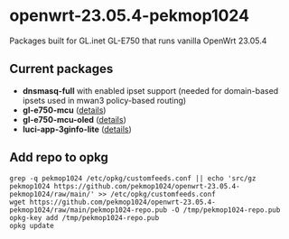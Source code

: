 # openwrt-23.05.4-pekmop1024
Packages built for GL.inet GL-E750 that runs vanilla OpenWrt 23.05.4

## Current packages
* **dnsmasq-full** with enabled ipset support (needed for domain-based ipsets used in mwan3 policy-based routing)
* **gl-e750-mcu** ([details](https://github.com/pekmop1024/gl-e750-mcu))
* **gl-e750-mcu-oled** ([details](https://github.com/pekmop1024/gl-e750-mcu-oled))
* **luci-app-3ginfo-lite** ([details](https://github.com/pekmop1024/luci-app-3ginfo-lite))

## Add repo to opkg
```
grep -q pekmop1024 /etc/opkg/customfeeds.conf || echo 'src/gz pekmop1024 https://github.com/pekmop1024/openwrt-23.05.4-pekmop1024/raw/main/' >> /etc/opkg/customfeeds.conf
wget https://github.com/pekmop1024/openwrt-23.05.4-pekmop1024/raw/main/pekmop1024-repo.pub -O /tmp/pekmop1024-repo.pub
opkg-key add /tmp/pekmop1024-repo.pub
opkg update
```
